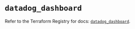 # `datadog_dashboard`

Refer to the Terraform Registry for docs: [`datadog_dashboard`](https://registry.terraform.io/providers/datadog/datadog/3.42.0/docs/resources/dashboard).

